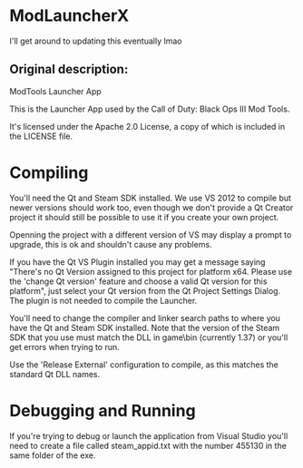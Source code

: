# ModLauncherX
I'll get around to updating this eventually lmao

## Original description:

ModTools Launcher App

This is the Launcher App used by the Call of Duty: Black Ops III Mod Tools.

It's licensed under the Apache 2.0 License, a copy of which is included in the LICENSE file.

# Compiling

You'll need the Qt and Steam SDK installed. We use VS 2012 to compile but newer versions should work too, even though we don't provide a Qt Creator project it should still be possible to use it if you create your own project.

Openning the project with a different version of VS may display a prompt to upgrade, this is ok and shouldn't cause any problems.

If you have the Qt VS Plugin installed you may get a message saying "There's no Qt Version assigned to this project for platform x64. Please use the 'change Qt version' feature and choose a valid Qt version for this platform", just select your Qt version from the Qt Project Settings Dialog. The plugin is not needed to compile the Launcher.

You'll need to change the compiler and linker search paths to where you have the Qt and Steam SDK installed. Note that the version of the Steam SDK that you use must match the DLL in game\bin (currently 1.37) or you'll get errors when trying to run.

Use the 'Release External' configuration to compile, as this matches the standard Qt DLL names.

# Debugging and Running

If you're trying to debug or launch the application from Visual Studio you'll need to create a file called steam_appid.txt with the number 455130 in the same folder of the exe.
